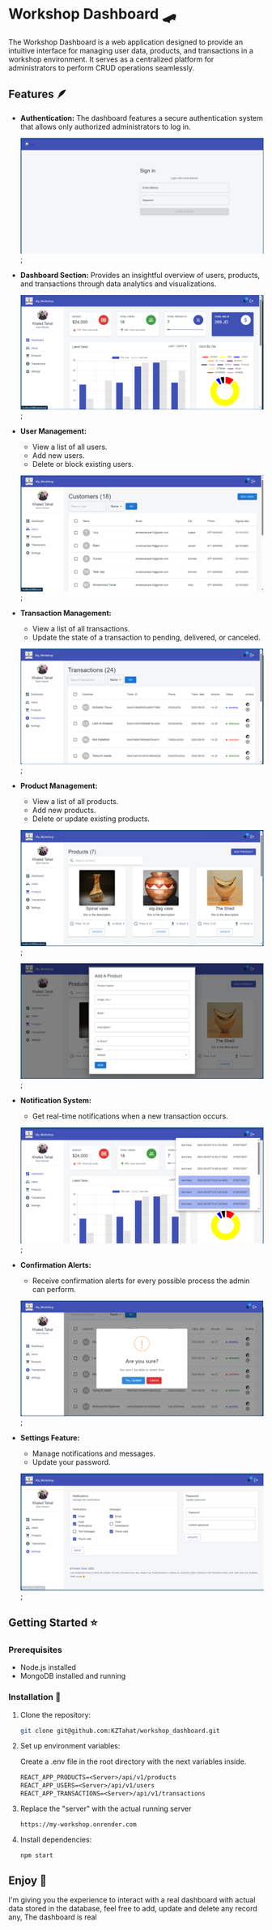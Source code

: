# Workshop Dashboard 🛹

The Workshop Dashboard is a web application designed to provide an intuitive interface for managing user data, products, and transactions in a workshop environment. It serves as a centralized platform for administrators to perform CRUD operations seamlessly.

## Features 🪶

- **Authentication:** The dashboard features a secure authentication system that allows only authorized administrators to log in.

  ![Sign up form](./src/assets/dashboard_project/dashboard_signIn.png);

- **Dashboard Section:** Provides an insightful overview of users, products, and transactions through data analytics and visualizations.

  ![Sign up form](./src/assets/dashboard_project/dashboard_dashboard.png);

- **User Management:**

  - View a list of all users.
  - Add new users.
  - Delete or block existing users.

  ![Sign up form](./src/assets/dashboard_project/dasboard_users.png);

- **Transaction Management:**

  - View a list of all transactions.
  - Update the state of a transaction to pending, delivered, or canceled.

  ![Sign up form](./src/assets/dashboard_project/dashboard_transactions.png);

- **Product Management:**

  - View a list of all products.
  - Add new products.
  - Delete or update existing products.

  ![Sign up form](./src/assets/dashboard_project/dashboard_products.png);

  ![Sign up form](./src/assets/dashboard_project/dashboard_addProduct.png);

- **Notification System:**

  - Get real-time notifications when a new transaction occurs.

  ![Sign up form](./src/assets/dashboard_project/dashboard_notifications.png);

- **Confirmation Alerts:**

  - Receive confirmation alerts for every possible process the admin can perform.

  ![Sign up form](./src/assets/dashboard_project/dashboard_alert.png);

- **Settings Feature:**

  - Manage notifications and messages.
  - Update your password.

  ![Sign up form](./src/assets/dashboard_project/dashoboard_settings.png);

## Getting Started ⭐

### Prerequisites

- Node.js installed
- MongoDB installed and running

### Installation 🎺

1.  Clone the repository:

    ```bash
    git clone git@github.com:KZTahat/workshop_dashboard.git
    ```

2.  Set up environment variables:

    Create a .env file in the root directory with the next variables inside.

        REACT_APP_PRODUCTS=<Server>/api/v1/products
        REACT_APP_USERS=<Server>/api/v1/users
        REACT_APP_TRANSACTIONS=<Server>/api/v1/transactions

3.  Replace the "server" with the actual running server

        https://my-workshop.onrender.com

4.  Install dependencies:

        npm start

## Enjoy 🤝

I'm giving you the experience to interact with a real dashboard with actual data stored in the database, feel free to add, update and delete any record any, The dashboard is real
